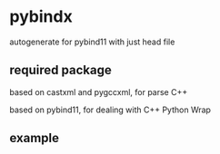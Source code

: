 # pybindx
autogenerate for pybind11 with just head file

## required package

based on castxml and pygccxml, for parse C++

based on pybind11, for dealing with C++ Python Wrap

## example
```

```